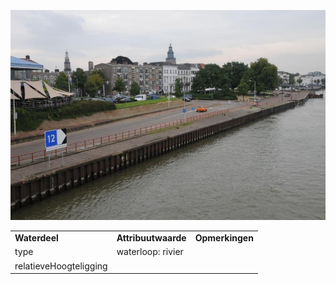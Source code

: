 ![](media/438a96ad6d0afbcee77a98d3b10595e779947e3c.jpg)

|                        |                     |                 |
|------------------------|---------------------|-----------------|
| **Waterdeel**          | **Attribuutwaarde** | **Opmerkingen** |
| type                   | waterloop: rivier   |                 |
| relatieveHoogteligging |                     |                 |
